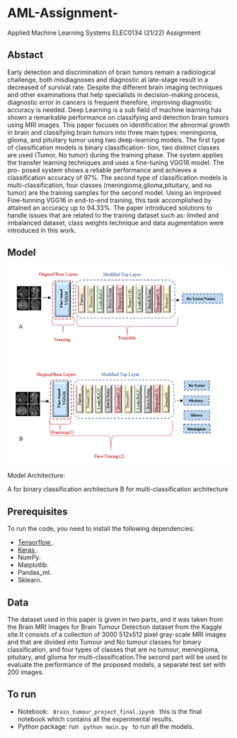 # AML-Assignment-
Applied Machine Learning Systems ELEC0134 (21/22) Assignment 
 

## Abstact
Early detection and discrimination of brain tumors remain a radiological challenge, both misdiagnoses and diagnostic at late-stage result in a decreased of survival rate. Despite the different brain imaging techniques and other examinations that help specialists in decision-making process, diagnostic error in cancers is frequent therefore, improving diagnostic accuracy is needed. Deep Learning is a sub field of machine learning has shown a remarkable performance on classifying and detection brain tumors using MRI images. This paper focuses on identification the abnormal growth in brain and classifying brain tumors into three main types: meningioma, glioma, and pituitary tumor using two deep-learning models. The first type of classification models is binary classification- tion, two distinct classes are used (Tumor, No tumor) during the training phase. The system applies the transfer learning techniques and uses a fine-tuning VGG16 model. The pro- posed system shows a reliable performance and achieves a classification accuracy of 97%. The second type of classification models is multi-classification, four classes (meningioma,glioma,pituitary, and no tumor) are the training samples for the second model. Using an improved Fine-tunning VGG16 in end-to-end training, this task accomplished by attained an accuracy up to 94.33%. The paper introduced solutions to handle issues that are related to the training dataset such as: limited and imbalanced dataset, class weights technique and data augmentation were introduced in this work.

## Model

![test](/images/Model_Architecture.PNG)

Model Architecture: 

A for binary classification architecture
B for multi-classification architecture

## Prerequisites

To run the code, you need to install the following dependencies:
* <a href="https://www.tensorflow.org/"> Tensorflow </a>.
* <a href="https://keras.io"> Keras </a>. 
* NumPy.
* Matplotlib.
* Pandas_ml.
* Sklearn.


## Data
The dataset used in this paper is given in two parts, and it was
taken from the Brain MRI Images for Brain Tumour Detection
dataset from the Kaggle site.It consists of a collection
of 3000 512x512 pixel gray-scale MRI images and that
are divided into Tumour and No tumour classes for binary
classification, and four types of classes that are no tumour,
meningioma, pituitary, and glioma for multi-classification.The second part will be used
to evaluate the performance of the proposed models, a separate
test set with 200 images.

## To run

- Notebook:  <code> Brain_tumour_project_final.ipynb </code> this is the final notebook which contains all the experimental results.
- Python package: run <code> python main.py </code> to run all the models.
